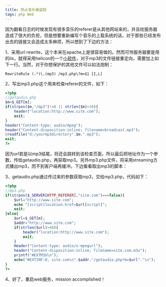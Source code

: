 ```yaml
---
title: 防止音乐被盗链
tags: php Web
---
```


因为翻看日志的时候发现有很多音乐的referer是从其他网站来的，并且给服务器造成了很大的负担，但是想要重新编写个音乐的上载系统的话，对于那些已经发布出去的链接又会造成太多麻烦，所以想到了下边的方法：

1、采用url rewrite，这个本来在apache上是很容易做的。然而可怜服务器要是用的iis，就得采用helicon的一个[小软件](http://www.helicontech.com/download/)，对于mp3的文件链接重定向，需要加上如下一行。当然，对于你想保护的其他文件可以如法炮制：

    RewriteRule (.*)\.(mp3) /mp3.php\?m=$1 [I,L]

2、写出mp3.php这个用来检查referer的文件，如下：

```php
<?php
//getaudio.php
$m=$_GET[m];
if(strpos($m,"/mp3")!=0 || strlen($m)>30){
    header("location:http://www.site.com");
    exit;
}
header("Content-type: audio/mpeg");
header("Content-disposition:inline; filename=broadcast.mp3");
@readfile("d:/yourmp3directory".$m.".mp3");
exit;
?>
```

因为url若是以mp3结尾，将还会跳转到该检查页面，所以最后把地址作为一个参数，传给getaudio.php，再获取mp3。另外mp3.php文件，将采用streaming方式播出mp3，而不到客户端再缓冲。下边看看取出mp3的脚本：

3、getaudio.php通过传过来的参数获取mp3，交给mp3.php，代码如下：

```php
<?php
//mp3.php
if(strpos($_SERVER[HTTP_REFERER],"site.com")===false){
    $url="http://www.site.com";
    echo "[script]location.href=$url[script]";
    exit;
}else{
    $url=$_GET[m];
    $addr="http://www.site.com";
    if(strlen($url)>40){
        header("location:http://www.site.com");
        exit;
    }
    Header("Content-type: audio/x-mpegurl");
    header("Content-disposition:inline; filename=site.com.m3u");
    printf("#EXTM3U\n");
    echo("#EXTINF:0, site.com\n".$addr."/getaudio.php?m=$url"."\n");
}
?>
```

4、好了，重启web服务，mission accomplished！
